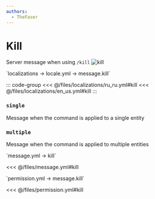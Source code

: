 ```yaml
---
authors:
  - TheFaser
---
```


# Kill

Server message when using `/kill`
![kill](/kill.png)

[//]: # (localization)
<!--@include: @/parts/words.md#localization--> 
<!--@include: @/parts/words.md#path--> `localizations → locale.yml → message.kill`

<!--@include: @/parts/words.md#default--> 

::: code-group
<<< @/files/localizations/ru_ru.yml#kill
<<< @/files/localizations/en_us.yml#kill
:::

### `single`

Message when the command is applied to a single entity

### `multiple`

Message when the command is applied to multiple entities

[//]: # (message.yml)
<!--@include: @/parts/words.md#setting-->
<!--@include: @/parts/words.md#path--> `message.yml → kill`

<!--@include: @/parts/words.md#default-->
<<< @/files/message.yml#kill

<!--@include: @/parts/enable.md-->
<!--@include: @/parts/destination.md-->
<!--@include: @/parts/sound.md-->

[//]: # (permission.yml)
<!--@include: @/parts/words.md#permission-->
<!--@include: @/parts/words.md#path--> `permission.yml → message.kill`

<!--@include: @/parts/words.md#default-->
<<< @/files/permission.yml#kill

<!--@include: @/parts/permission/permissionTier3.md-->
<!--@include: @/parts/permission/sound.md-->